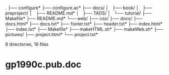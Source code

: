 .
├── configure*
├── configure.ac*
├── docs/
│   ├── book/
│   ├── preproject/
│   ├── README.md*
│   ├── TADS/
│   └── tutorial/
├── Makefile*
├── README.md*
└── web/
    ├── css/
    ├── docs/
    ├── docs.html*
    ├── docs.txt*
    ├── footer.txt*
    ├── header.txt*
    ├── index.html*
    ├── index.txt*
    ├── Makefile*
    ├── makeHTML.sh*
    ├── makeWeb.sh*
    ├── pictures/
    ├── project.html*
    └── project.txt*

9 directories, 16 files
# gp1990c.pub.doc
